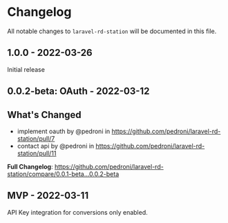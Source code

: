 # Changelog

All notable changes to `laravel-rd-station` will be documented in this file.

## 1.0.0 - 2022-03-26

Initial release

## 0.0.2-beta: OAuth - 2022-03-12

## What's Changed

- implement oauth by @pedroni in https://github.com/pedroni/laravel-rd-station/pull/7
- contact api by @pedroni in https://github.com/pedroni/laravel-rd-station/pull/11

**Full Changelog**: https://github.com/pedroni/laravel-rd-station/compare/0.0.1-beta...0.0.2-beta

## MVP - 2022-03-11

API Key integration for conversions only enabled.
